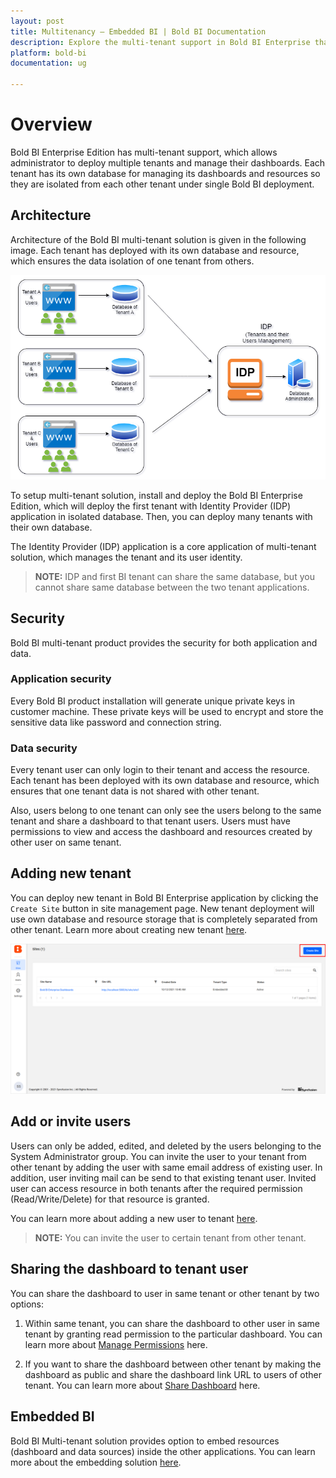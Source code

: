 ```yaml
---
layout: post
title: Multitenancy – Embedded BI | Bold BI Documentation
description: Explore the multi-tenant support in Bold BI Enterprise that lets you deploy multiple tenants in same machine isolated from each other.
platform: bold-bi
documentation: ug

---
```


# Overview 	

Bold BI Enterprise Edition has multi-tenant support, which allows administrator to deploy multiple tenants and manage their dashboards. Each tenant has its own database for managing its dashboards and resources so they are isolated from each other tenant under single Bold BI deployment.    

## Architecture

Architecture of the Bold BI multi-tenant solution is given in the following image. Each tenant has deployed with its own database and resource, which ensures the data isolation of one tenant from others.

![MultiTenant Architecture](/static/assets/multi-tenancy/images/multi-tenant-architect.png)

To setup multi-tenant solution, install and deploy the Bold BI Enterprise Edition, which will deploy the first tenant with Identity Provider (IDP) application in isolated database. Then, you can deploy many tenants with their own database. 

The Identity Provider (IDP) application is a core application of multi-tenant solution, which manages the tenant and its user identity.

> **NOTE:**  IDP and first BI tenant can share the same database, but you cannot share same database between the two tenant applications.

## Security

Bold BI multi-tenant product provides the security for both application and data.

### Application security

Every Bold BI product installation will generate unique private keys in customer machine. These private keys will be used to encrypt and store the sensitive data like password and connection string.

### Data security

Every tenant user can only login to their tenant and access the resource. Each tenant has been deployed with its own database and resource, which ensures that one tenant data is not shared with other tenant.

Also, users belong to one tenant can only see the users belong to the same tenant and share a dashboard to that tenant users. Users must have permissions to view and access the dashboard and resources created by other user on same tenant.  

## Adding new tenant

You can deploy new tenant in Bold BI Enterprise application by clicking the `Create Site` button in site management page. New tenant deployment will use own database and resource storage that is completely separated from other tenant. Learn more about creating new tenant [here](/multi-tenancy/create-new-site/).

![Create Site](/static/assets/multi-tenancy/images/create-button.png)

## Add or invite users

Users can only be added, edited, and deleted by the users belonging to the System Administrator group. You can invite the user to your tenant from other tenant by adding the user with same email address of existing user. In addition, user inviting mail can be send to that existing tenant user. Invited user can access resource in both tenants after the required permission (Read/Write/Delete) for that resource is granted.  

You can learn more about adding a new user to tenant [here](/managing-resources/manage-users/).   

> **NOTE:**  You can invite the user to certain tenant from other tenant.  

## Sharing the dashboard to tenant user

You can share the dashboard to user in same tenant or other tenant by two options:
1.	Within same tenant, you can share the dashboard to other user in same tenant by granting read permission to the particular dashboard. You can learn more about
[Manage Permissions](/managing-resources/manage-permissions/) here. 

2.	If you want to share the dashboard between other tenant by making the dashboard as public and share the dashboard link URL to users of other tenant. You can learn more about [Share Dashboard](/working-with-dashboards/share-dashboards/public-dashboards/) here.
 
## Embedded BI
Bold BI Multi-tenant solution provides option to embed resources (dashboard and data sources) inside the other applications. You can learn more about the embedding solution [here](/overview/).